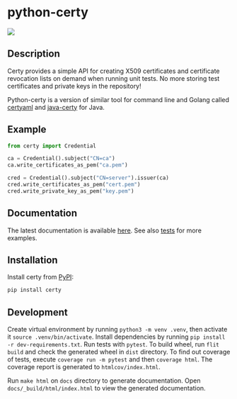 # python-certy

![](https://github.com/tsaarni/python-certy/workflows/unit-tests/badge.svg)

## Description

Certy provides a simple API for creating X509 certificates and certificate revocation lists on demand when running unit tests.
No more storing test certificates and private keys in the repository!

Python-certy is a version of similar tool for command line and Golang called [certyaml](https://github.com/tsaarni/certyaml) and [java-certy](https://github.com/tsaarni/java-certy/) for Java.

## Example

```python
from certy import Credential

ca = Credential().subject("CN=ca")
ca.write_certificates_as_pem("ca.pem")

cred = Credential().subject("CN=server").issuer(ca)
cred.write_certificates_as_pem("cert.pem")
cred.write_private_key_as_pem("key.pem")
```

## Documentation

The latest documentation is available [here](https://tsaarni.github.io/python-certy/).
See also [tests](tests) for more examples.

## Installation

Install certy from [PyPI](https://pypi.org/project/certy/):

```bash
pip install certy
```

## Development

Create virtual environment by running `python3 -m venv .venv`, then activate it `source .venv/bin/activate`.
Install dependencies by running `pip install -r dev-requirements.txt`.
Run tests with `pytest`.
To build wheel, run `flit build` and check the generated wheel in `dist` directory.
To find out coverage of tests, execute `coverage run -m pytest` and then `coverage html`.
The coverage report is generated to `htmlcov/index.html`.

Run `make html` on `docs` directory to generate documentation.
Open `docs/_build/html/index.html` to view the generated documentation.
